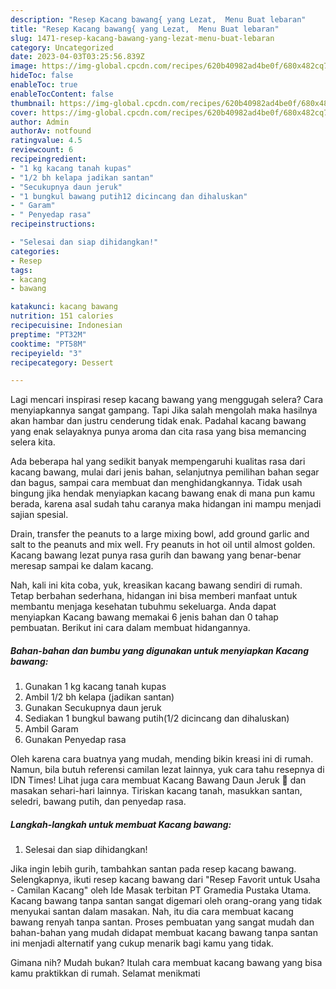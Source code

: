 ```yaml
---
description: "Resep Kacang bawang{ yang Lezat,  Menu Buat lebaran"
title: "Resep Kacang bawang{ yang Lezat,  Menu Buat lebaran"
slug: 1471-resep-kacang-bawang-yang-lezat-menu-buat-lebaran
category: Uncategorized
date: 2023-04-03T03:25:56.839Z
image: https://img-global.cpcdn.com/recipes/620b40982ad4be0f/680x482cq70/kacang-bawang-foto-resep-utama.jpg
hideToc: false
enableToc: true
enableTocContent: false
thumbnail: https://img-global.cpcdn.com/recipes/620b40982ad4be0f/680x482cq70/kacang-bawang-foto-resep-utama.jpg
cover: https://img-global.cpcdn.com/recipes/620b40982ad4be0f/680x482cq70/kacang-bawang-foto-resep-utama.jpg
author: Admin
authorAv: notfound
ratingvalue: 4.5
reviewcount: 6
recipeingredient:
- "1 kg kacang tanah kupas"
- "1/2 bh kelapa jadikan santan"
- "Secukupnya daun jeruk"
- "1 bungkul bawang putih12 dicincang dan dihaluskan"
- " Garam"
- " Penyedap rasa"
recipeinstructions:

- "Selesai dan siap dihidangkan!"
categories:
- Resep
tags:
- kacang
- bawang

katakunci: kacang bawang 
nutrition: 151 calories
recipecuisine: Indonesian
preptime: "PT32M"
cooktime: "PT58M"
recipeyield: "3"
recipecategory: Dessert

---
```



Lagi mencari inspirasi resep kacang bawang yang menggugah selera? Cara menyiapkannya sangat gampang. Tapi Jika salah mengolah maka hasilnya akan hambar dan justru cenderung tidak enak. Padahal kacang bawang yang enak selayaknya punya aroma dan cita rasa yang bisa memancing selera kita.


Ada beberapa hal yang sedikit banyak mempengaruhi kualitas rasa dari kacang bawang, mulai dari jenis bahan, selanjutnya pemilihan bahan segar dan bagus, sampai cara membuat dan menghidangkannya. Tidak usah bingung jika hendak menyiapkan kacang bawang enak di mana pun kamu berada, karena asal sudah tahu caranya maka hidangan ini mampu menjadi sajian spesial.

Drain, transfer the peanuts to a large mixing bowl, add ground garlic and salt to the peanuts and mix well. Fry peanuts in hot oil until almost golden. Kacang bawang lezat punya rasa gurih dan bawang yang benar-benar meresap sampai ke dalam kacang.


Nah, kali ini kita coba, yuk, kreasikan kacang bawang sendiri di rumah. Tetap berbahan sederhana, hidangan ini bisa memberi manfaat untuk membantu menjaga kesehatan tubuhmu sekeluarga. Anda dapat menyiapkan Kacang bawang memakai 6 jenis bahan dan 0 tahap pembuatan. Berikut ini cara dalam membuat hidangannya.

<!--inarticleads1-->

##### Bahan-bahan dan bumbu yang digunakan untuk menyiapkan Kacang bawang:

1. Gunakan 1 kg kacang tanah kupas
1. Ambil 1/2 bh kelapa (jadikan santan)
1. Gunakan Secukupnya daun jeruk
1. Sediakan 1 bungkul bawang putih(1/2 dicincang dan dihaluskan)
1. Ambil  Garam
1. Gunakan  Penyedap rasa


Oleh karena cara buatnya yang mudah, mending bikin kreasi ini di rumah. Namun, bila butuh referensi camilan lezat lainnya, yuk cara tahu resepnya di IDN Times! Lihat juga cara membuat Kacang Bawang Daun Jeruk 🍊 dan masakan sehari-hari lainnya. Tiriskan kacang tanah, masukkan santan, seledri, bawang putih, dan penyedap rasa. 

<!--inarticleads2-->

##### Langkah-langkah untuk membuat Kacang bawang:


1. Selesai dan siap dihidangkan!

Jika ingin lebih gurih, tambahkan santan pada resep kacang bawang. Selengkapnya, ikuti resep kacang bawang dari &#34;Resep Favorit untuk Usaha - Camilan Kacang&#34; oleh Ide Masak terbitan PT Gramedia Pustaka Utama. Kacang bawang tanpa santan sangat digemari oleh orang-orang yang tidak menyukai santan dalam masakan. Nah, itu dia cara membuat kacang bawang renyah tanpa santan. Proses pembuatan yang sangat mudah dan bahan-bahan yang mudah didapat membuat kacang bawang tanpa santan ini menjadi alternatif yang cukup menarik bagi kamu yang tidak. 

Gimana nih? Mudah bukan? Itulah cara membuat kacang bawang yang bisa kamu praktikkan di rumah. Selamat menikmati
